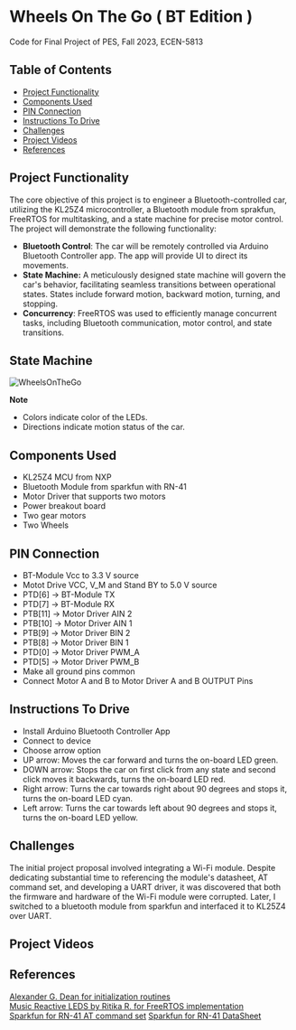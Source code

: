# Wheels On The Go ( BT Edition )
Code for Final Project of PES, Fall 2023, ECEN-5813


## Table of Contents

- [Project Functionality](#project-functionality)
- [Components Used](#components-used)
- [PIN Connection](#pin-connection)
- [Instructions To Drive](#instructions-to-drive)
- [Challenges](#challenges)
- [Project Videos](#project-videos)
- [References](#references)

## Project Functionality 

The core objective of this project is to engineer a Bluetooth-controlled car, utilizing the KL25Z4 microcontroller,
a Bluetooth module from sprakfun, FreeRTOS for multitasking, and a state machine for precise motor control. The 
project will demonstrate the following functionality:
- **Bluetooth Control**: The car will be remotely controlled via Arduino Bluetooth Controller app. The app will 
provide UI to direct its movements.
- **State Machine:** A meticulously designed state machine will govern the car's behavior, facilitating seamless
transitions between operational states. States include forward motion, backward motion, turning, and
stopping.
- **Concurrency**: FreeRTOS was used to efficiently manage concurrent tasks, including Bluetooth
communication, motor control, and state transitions.

## State Machine

![WheelsOnTheGo](https://github.com/Suhas-Reddy-S/WheelsOnTheGo-BTEdition-/assets/143859218/af01af4b-7f63-4cfc-bcbc-a72515aca98f)

**Note**
- Colors indicate color of the LEDs.
- Directions indicate motion status of the car.

## Components Used
- KL25Z4 MCU from NXP
- Bluetooth Module from sparkfun with RN-41
- Motor Driver that supports two motors
- Power breakout board
- Two gear motors
- Two Wheels

## PIN Connection
- BT-Module Vcc to 3.3 V source
- Motot Drive VCC, V_M and Stand BY to 5.0 V source
- PTD[6] -> BT-Module TX
- PTD[7] -> BT-Module RX
- PTB[11] -> Motor Driver AIN 2
- PTB[10] -> Motor Driver AIN 1
- PTB[9] -> Motor Driver BIN 2
- PTB[8] -> Motor Driver BIN 1
- PTD[0] -> Motor Driver PWM_A
- PTD[5] -> Motor Driver PWM_B
- Make all ground pins common
- Connect Motor A and B to Motor Driver A and B OUTPUT Pins

## Instructions To Drive
- Install Arduino Bluetooth Controller App
- Connect to device
- Choose arrow option
- UP arrow: Moves the car forward and turns the on-board LED green.
- DOWN arrow: Stops the car on first click from any state and second click moves it backwards, turns the on-board LED red.
- Right arrow: Turns the car towards right about 90 degrees and stops it, turns the on-board LED cyan.
- Left arrow: Turns the car towards left about 90 degrees and stops it, turns the on-board LED yellow.

## Challenges

The initial project proposal involved integrating a Wi-Fi module. Despite dedicating substantial time to 
referencing the module's datasheet, AT command set, and developing a UART driver, it was discovered that both the 
firmware and hardware of the Wi-Fi module were corrupted. 
Later, I switched to a bluetooth module from sparkfun and interfaced it to KL25Z4 over UART.

## Project Videos


## References 

[Alexander G. Dean for initialization routines](https://github.com/alexander-g-dean/ESF/tree/master/NXP/Code)  
[Music Reactive LEDS by Ritika R. for FreeRTOS implementation](https://github.com/ritikar97/Music_Reactive_LEDs/tree/main)  
[Sparkfun for RN-41 AT command set](https://cdn.sparkfun.com/datasheets/Wireless/Bluetooth/bluetooth_cr_UG-v1.0r.pdf?_gl=1*lfkcle*_ga*MjQ3NzQwODA5LjE3MDA3ODY2NzQ.*_ga_T369JS7J9N*MTcwMjUxMjg0OS4xNS4wLjE3MDI1MTI4NDkuNjAuMC4w)
[Sparkfun for RN-41 DataSheet](http://cdn.sparkfun.com/datasheets/Wireless/Bluetooth/Bluetooth-RN-41-DS.pdf?_gl=1*1eytsyb*_ga*MjQ3NzQwODA5LjE3MDA3ODY2NzQ.*_ga_T369JS7J9N*MTcwMjUxMjg0OS4xNS4xLjE3MDI1MTI5OTAuNTUuMC4w)
